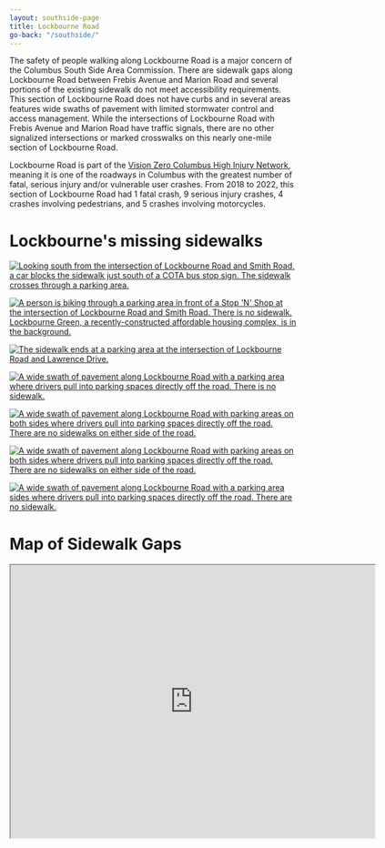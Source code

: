 ```yaml
---
layout: southside-page
title: Lockbourne Road
go-back: "/southside/"
---
```


The safety of people walking along Lockbourne Road is a major concern of the Columbus South Side Area Commission. There are sidewalk gaps along Lockbourne Road between Frebis Avenue and Marion Road and several portions of the existing sidewalk do not meet accessibility requirements. This section of Lockbourne Road does not have curbs and in several areas features wide swaths of pavement with limited stormwater control and access management. While the intersections of Lockbourne Road with Frebis Avenue and Marion Road have traffic signals, there are no other signalized intersections or marked crosswalks on this nearly one-mile section of Lockbourne Road.

Lockbourne Road is part of the [Vision Zero Columbus High Injury Network](https://columbus.maps.arcgis.com/apps/MapSeries/index.html?appid=0ff6f8f1fa134b848959ba4fc3c35bbb), meaning it is one of the roadways in Columbus with the greatest number of fatal, serious injury and/or vulnerable user crashes. From 2018 to 2022, this section of Lockbourne Road had 1 fatal crash, 9 serious injury crashes, 4 crashes involving pedestrians, and 5 crashes involving motorcycles.

# Lockbourne's missing sidewalks
<a href="https://files.soltesz.xyz/southside/lockbourne/lockbourne01.jpg"><img src="https://files.soltesz.xyz/southside/lockbourne/lockbourne01.jpg" alt="Looking south from the intersection of Lockbourne Road and Smith Road, a car blocks the sidewalk just south of a COTA bus stop sign. The sidewalk crosses through a parking area." class="page-figure__image"></a>

<a href="https://files.soltesz.xyz/southside/lockbourne/lockbourne02.jpg"><img src="https://files.soltesz.xyz/southside/lockbourne/lockbourne02.jpg" alt="A person is biking through a parking area in front of a Stop 'N' Shop at the intersection of Lockbourne Road and Smith Road. There is no sidewalk. Lockbourne Green, a recently-constructed affordable housing complex, is in the background." class="page-figure__image"></a>

<a href="https://files.soltesz.xyz/southside/lockbourne/lockbourne03.jpg"><img src="https://files.soltesz.xyz/southside/lockbourne/lockbourne03.jpg" alt="The sidewalk ends at a parking area at the intersection of Lockbourne Road and Lawrence Drive." class="page-figure__image"></a>

<a href="https://files.soltesz.xyz/southside/lockbourne/lockbourne04.jpg"><img src="https://files.soltesz.xyz/southside/lockbourne/lockbourne04.jpg" alt="A wide swath of pavement along Lockbourne Road with a parking area where drivers pull into parking spaces directly off the road. There is no sidewalk." class="page-figure__image"></a>

<a href="https://files.soltesz.xyz/southside/lockbourne/lockbourne05.jpg"><img src="https://files.soltesz.xyz/southside/lockbourne/lockbourne05.jpg" alt="A wide swath of pavement along Lockbourne Road with parking areas on both sides where drivers pull into parking spaces directly off the road. There are no sidewalks on either side of the road." class="page-figure__image"></a>

<a href="https://files.soltesz.xyz/southside/lockbourne/lockbourne06.jpg"><img src="https://files.soltesz.xyz/southside/lockbourne/lockbourne06.jpg" alt="A wide swath of pavement along Lockbourne Road with parking areas on both sides where drivers pull into parking spaces directly off the road. There are no sidewalks on either side of the road." class="page-figure__image"></a>

<a href="https://files.soltesz.xyz/southside/lockbourne/lockbourne07.jpg"><img src="https://files.soltesz.xyz/southside/lockbourne/lockbourne07.jpg" alt="A wide swath of pavement along Lockbourne Road with a parking area sides where drivers pull into parking spaces directly off the road. There are no sidewalk." class="page-figure__image"></a>

# Map of Sidewalk Gaps

<div class="map-container">
    <iframe src="https://www.google.com/maps/d/embed?mid=1E9c7Uo96sKVH-uu3rDnZFwaz-H9ihF0&ehbc=2E312F&noprof=1" width="640" height="480" class="embed-map"></iframe>
</div>